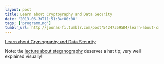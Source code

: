 ```yaml
---
layout: post
title: Learn about Cryptography and Data Security
date: '2013-06-30T11:51:34+00:00'
tags: ['programming']
tumblr_url: http://joonas-fi.tumblr.com/post/54247359584/learn-about-cryptography-and-data-security
---
```


[Learn about Cryptography and Data Security](http://www.cs.uaf.edu/2013/spring/cs463/lecture/)

Note: the [lecture about steganography](https://www.cs.uaf.edu/2013/spring/cs463/lecture/03_18_steganography.html) deserves a hat tip; very well explained visually!